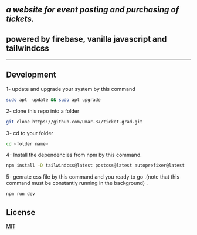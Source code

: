# 
## _a website for event posting and purchasing of tickets._






## powered by firebase, vanilla javascript and tailwindcss
- --








## Development


1- update and upgrade your system by this command 

```sh
sudo apt  update && sudo apt upgrade
```
2- clone this repo into a folder 
```sh
git clone https://github.com/Umar-37/ticket-grad.git
```
3- cd to your folder
```sh
cd <folder name>
```
4- Install the dependencies from npm by this command.

```sh
npm install -D tailwindcss@latest postcss@latest autoprefixer@latest
```
5- genrate css file by this command and you ready to go .(note that this command must be constantly running in the background) .

```sh
npm run dev
```



## License

[MIT](https://choosealicense.com/licenses/mit/)

